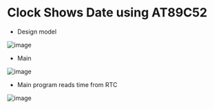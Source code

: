 # Clock Shows Date using AT89C52
* Design model

![image](https://user-images.githubusercontent.com/67142437/118099964-1decf400-b400-11eb-834f-ab75790b49ca.png)

* Main

![image](https://user-images.githubusercontent.com/67142437/118096935-3bb85a00-b3fc-11eb-854a-28913cf64de2.png)

* Main program reads time from RTC

![image](https://user-images.githubusercontent.com/67142437/118099505-85ef0a80-b3ff-11eb-9aa0-816a9108e30c.png)
